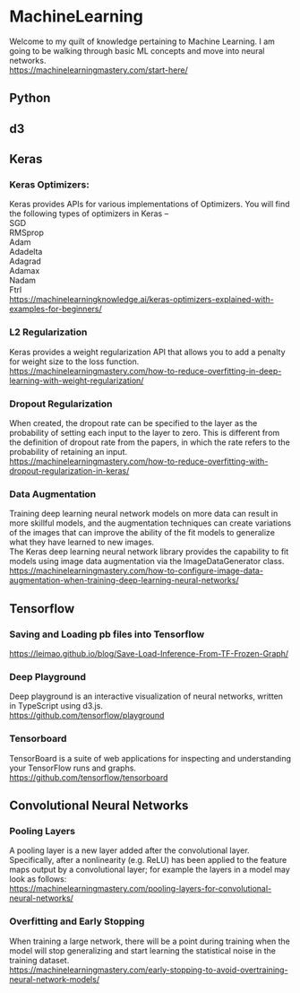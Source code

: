 # MachineLearning
Welcome to my quilt of knowledge pertaining to Machine Learning. I am going to be walking through basic ML concepts and move into neural networks. \
https://machinelearningmastery.com/start-here/

## Python

## d3

## Keras

### Keras Optimizers:
Keras provides APIs for various implementations of Optimizers. You will find the following types of optimizers in Keras – \
SGD \
RMSprop \
Adam \
Adadelta \
Adagrad \
Adamax \
Nadam \
Ftrl \
https://machinelearningknowledge.ai/keras-optimizers-explained-with-examples-for-beginners/

### L2 Regularization
Keras provides a weight regularization API that allows you to add a penalty for weight size to the loss function. \
https://machinelearningmastery.com/how-to-reduce-overfitting-in-deep-learning-with-weight-regularization/

### Dropout Regularization
When created, the dropout rate can be specified to the layer as the probability of setting each input to the layer to zero. This is different from the definition of dropout rate from the papers, in which the rate refers to the probability of retaining an input. \
https://machinelearningmastery.com/how-to-reduce-overfitting-with-dropout-regularization-in-keras/

### Data Augmentation
Training deep learning neural network models on more data can result in more skillful models, and the augmentation techniques can create variations of the images that can improve the ability of the fit models to generalize what they have learned to new images. \
The Keras deep learning neural network library provides the capability to fit models using image data augmentation via the ImageDataGenerator class. \
https://machinelearningmastery.com/how-to-configure-image-data-augmentation-when-training-deep-learning-neural-networks/

## Tensorflow
### Saving and Loading pb files into Tensorflow
https://leimao.github.io/blog/Save-Load-Inference-From-TF-Frozen-Graph/

### Deep Playground
Deep playground is an interactive visualization of neural networks, written in TypeScript using d3.js. \
https://github.com/tensorflow/playground

### Tensorboard
TensorBoard is a suite of web applications for inspecting and understanding your TensorFlow runs and graphs. \
https://github.com/tensorflow/tensorboard

## Convolutional Neural Networks

### Pooling Layers
A pooling layer is a new layer added after the convolutional layer. Specifically, after a nonlinearity (e.g. ReLU) has been applied to the feature maps output by a convolutional layer; for example the layers in a model may look as follows: \
https://machinelearningmastery.com/pooling-layers-for-convolutional-neural-networks/ 

### Overfitting and Early Stopping
When training a large network, there will be a point during training when the model will stop generalizing and start learning the statistical noise in the training dataset. \
https://machinelearningmastery.com/early-stopping-to-avoid-overtraining-neural-network-models/


